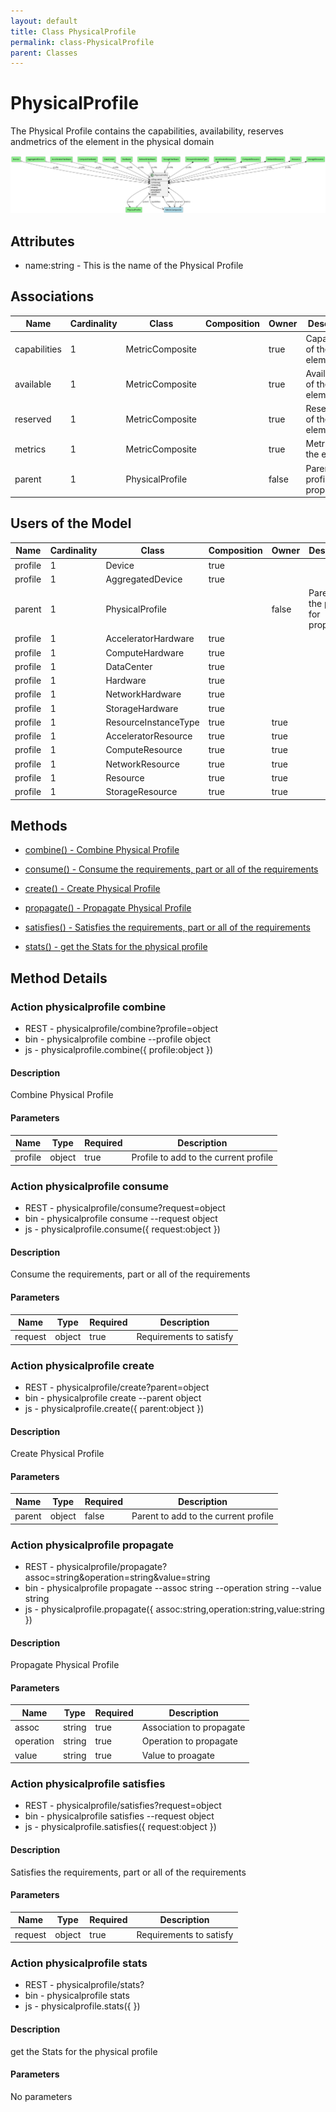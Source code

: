 ```yaml
---
layout: default
title: Class PhysicalProfile
permalink: class-PhysicalProfile
parent: Classes
---
```


# PhysicalProfile

The Physical Profile contains the capabilities, availability, reserves andmetrics of the element in the physical domain

![Logical Diagram](./logical.png)

## Attributes

* name:string - This is the name of the Physical Profile


## Associations

| Name | Cardinality | Class | Composition | Owner | Description |
| --- | --- | --- | --- | --- | --- |
| capabilities | 1 | MetricComposite |  | true | Capabilities of the element |
| available | 1 | MetricComposite |  | true | Availability of the element |
| reserved | 1 | MetricComposite |  | true | Reservations of the element |
| metrics | 1 | MetricComposite |  | true | Metrics of the element |
| parent | 1 | PhysicalProfile |  | false | Parent of the profile for propagation |



## Users of the Model

| Name | Cardinality | Class | Composition | Owner | Description |
| --- | --- | --- | --- | --- | --- |
| profile | 1 | Device | true |  |  |
| profile | 1 | AggregatedDevice | true |  |  |
| parent | 1 | PhysicalProfile |  | false | Parent of the profile for propagation |
| profile | 1 | AcceleratorHardware | true |  |  |
| profile | 1 | ComputeHardware | true |  |  |
| profile | 1 | DataCenter | true |  |  |
| profile | 1 | Hardware | true |  |  |
| profile | 1 | NetworkHardware | true |  |  |
| profile | 1 | StorageHardware | true |  |  |
| profile | 1 | ResourceInstanceType | true | true |  |
| profile | 1 | AcceleratorResource | true | true |  |
| profile | 1 | ComputeResource | true | true |  |
| profile | 1 | NetworkResource | true | true |  |
| profile | 1 | Resource | true | true |  |
| profile | 1 | StorageResource | true | true |  |





## Methods

* [combine() - Combine Physical Profile](#action-combine)

* [consume() - Consume the requirements, part or all of the requirements](#action-consume)

* [create() - Create Physical Profile](#action-create)

* [propagate() - Propagate Physical Profile](#action-propagate)

* [satisfies() - Satisfies the requirements, part or all of the requirements](#action-satisfies)

* [stats() - get the Stats for the physical profile](#action-stats)


<h2>Method Details</h2>
    
### Action physicalprofile combine



* REST - physicalprofile/combine?profile=object
* bin - physicalprofile combine --profile object
* js - physicalprofile.combine({ profile:object })

#### Description
Combine Physical Profile

#### Parameters

| Name | Type | Required | Description |
|---|---|---|---|
| profile | object |true | Profile to add to the current profile |




### Action physicalprofile consume



* REST - physicalprofile/consume?request=object
* bin - physicalprofile consume --request object
* js - physicalprofile.consume({ request:object })

#### Description
Consume the requirements, part or all of the requirements

#### Parameters

| Name | Type | Required | Description |
|---|---|---|---|
| request | object |true | Requirements to satisfy |




### Action physicalprofile create



* REST - physicalprofile/create?parent=object
* bin - physicalprofile create --parent object
* js - physicalprofile.create({ parent:object })

#### Description
Create Physical Profile

#### Parameters

| Name | Type | Required | Description |
|---|---|---|---|
| parent | object |false | Parent to add to the current profile |




### Action physicalprofile propagate



* REST - physicalprofile/propagate?assoc=string&amp;operation=string&amp;value=string
* bin - physicalprofile propagate --assoc string --operation string --value string
* js - physicalprofile.propagate({ assoc:string,operation:string,value:string })

#### Description
Propagate Physical Profile

#### Parameters

| Name | Type | Required | Description |
|---|---|---|---|
| assoc | string |true | Association to propagate |
| operation | string |true | Operation to propagate |
| value | string |true | Value to proagate |




### Action physicalprofile satisfies



* REST - physicalprofile/satisfies?request=object
* bin - physicalprofile satisfies --request object
* js - physicalprofile.satisfies({ request:object })

#### Description
Satisfies the requirements, part or all of the requirements

#### Parameters

| Name | Type | Required | Description |
|---|---|---|---|
| request | object |true | Requirements to satisfy |




### Action physicalprofile stats



* REST - physicalprofile/stats?
* bin - physicalprofile stats 
* js - physicalprofile.stats({  })

#### Description
get the Stats for the physical profile

#### Parameters

No parameters




